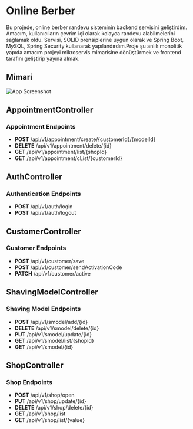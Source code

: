 
# Online Berber

Bu projede, online berber randevu sisteminin backend servisini geliştirdim. Amacım, kullanıcıların çevrim içi olarak kolayca randevu alabilmelerini sağlamak oldu. Servisi, SOLID prensiplerine uygun olarak ve Spring Boot, MySQL, Spring Security kullanarak yapılandırdım.Proje şu anlık monolitik yapıda amacım projeyi mikroservis mimarisine dönüştürmek ve frontend tarafını geliştirip yayına almak. 


## Mimari

![App Screenshot](https://furkancan.dev/assets/assets/onlinebarber.png)




## AppointmentController

### Appointment Endpoints
- **POST** /api/v1/appointment/create/{customerId}/{modelId}
- **DELETE** /api/v1/appointment/delete/{id}
- **GET** /api/v1/appointment/list/{shopId}
- **GET** /api/v1/appointment/cList/{customerId}

## AuthController

### Authentication Endpoints
- **POST** /api/v1/auth/login
- **POST** /api/v1/auth/logout

## CustomerController

### Customer Endpoints
- **POST** /api/v1/customer/save
- **POST** /api/v1/customer/sendActivationCode
- **PATCH** /api/v1/customer/active

## ShavingModelController

### Shaving Model Endpoints
- **POST** /api/v1/smodel/add/{id}
- **DELETE** /api/v1/smodel/delete/{id}
- **PUT** /api/v1/smodel/update/{id}
- **GET** /api/v1/smodel/list/{shopId}
- **GET** /api/v1/smodel/{id}

## ShopController

### Shop Endpoints
- **POST** /api/v1/shop/open
- **PUT** /api/v1/shop/update/{id}
- **DELETE** /api/v1/shop/delete/{id}
- **GET** /api/v1/shop/list
- **GET** /api/v1/shop/list/{value}



